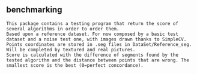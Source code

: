 ## benchmarking
    This package contains a testing program that return the score of several algorithms in order to order them.
    Based upon a reference dataset. For now composed by a basic test dataset and a noise test one, with images drawn thanks to SimpleCV. Points coordinates are stored in .seg files in DataSet/Reference_seg. Will be completed by textured and real pictures.
    Score is calculated with the difference of segments found by the tested algorithm and the distance between points that are wrong. The smallest score is the best (0=perfect concordance).


